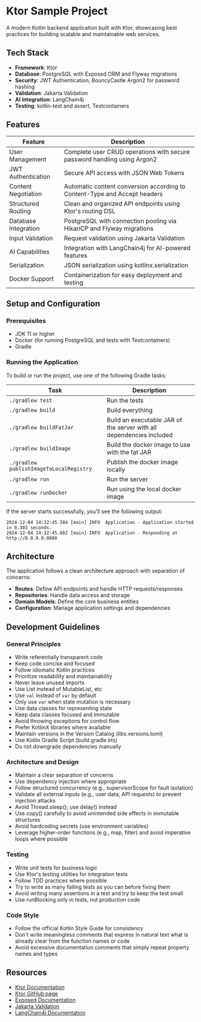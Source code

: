 # Ktor Sample Project

A modern Kotlin backend application built with Ktor, showcasing best practices for building scalable and maintainable web services.

## Tech Stack

- **Framework**: Ktor
- **Database**: PostgreSQL with Exposed ORM and Flyway migrations
- **Security**: JWT Authentication, BouncyCastle Argon2 for password hashing
- **Validation**: Jakarta Validation
- **AI Integration**: LangChain4j
- **Testing**: kotlin-test and assert, Testcontainers

## Features

| Feature                   | Description                                                                        |
|---------------------------|------------------------------------------------------------------------------------|
| User Management           | Complete user CRUD operations with secure password handling using Argon2           |
| JWT Authentication        | Secure API access with JSON Web Tokens                                             |
| Content Negotiation       | Automatic content conversion according to Content-Type and Accept headers          |
| Structured Routing        | Clean and organized API endpoints using Ktor's routing DSL                         |
| Database Integration      | PostgreSQL with connection pooling via HikariCP and Flyway migrations              |
| Input Validation          | Request validation using Jakarta Validation                                        |
| AI Capabilities           | Integration with LangChain4j for AI-powered features                               |
| Serialization             | JSON serialization using kotlinx.serialization                                     |
| Docker Support            | Containerization for easy deployment and testing                                   |

## Setup and Configuration

### Prerequisites

- JDK 11 or higher
- Docker (for running PostgreSQL and tests with Testcontainers)
- Gradle

### Running the Application

To build or run the project, use one of the following Gradle tasks:

| Task                          | Description                                                          |
|-------------------------------|---------------------------------------------------------------------|
| `./gradlew test`              | Run the tests                                                        |
| `./gradlew build`             | Build everything                                                     |
| `./gradlew buildFatJar`       | Build an executable JAR of the server with all dependencies included |
| `./gradlew buildImage`        | Build the docker image to use with the fat JAR                       |
| `./gradlew publishImageToLocalRegistry` | Publish the docker image locally                           |
| `./gradlew run`               | Run the server                                                       |
| `./gradlew runDocker`         | Run using the local docker image                                     |

If the server starts successfully, you'll see the following output:

```
2024-12-04 14:32:45.584 [main] INFO  Application - Application started in 0.303 seconds.
2024-12-04 14:32:45.682 [main] INFO  Application - Responding at http://0.0.0.0:8080
```

## Architecture

The application follows a clean architecture approach with separation of concerns:

- **Routes**: Define API endpoints and handle HTTP requests/responses
- **Repositories**: Handle data access and storage
- **Domain Models**: Define the core business entities
- **Configuration**: Manage application settings and dependencies

## Development Guidelines

### General Principles

- Write referentially transparent code
- Keep code concise and focused
- Follow idiomatic Kotlin practices
- Prioritize readability and maintainability
- Never leave unused imports
- Use List instead of MutableList, etc
- Use `val` instead of `var` by default
- Only use `var` when state mutation is necessary
- Use data classes for representing state
- Keep data classes focused and immutable
- Avoid throwing exceptions for control flow
- Prefer KotlinX libraries where available
- Maintain versions in the Version Catalog (libs.versions.toml)
- Use Kotlin Gradle Script (build.gradle.kts)
- Do not downgrade dependencies manually

### Architecture and Design

- Maintain a clear separation of concerns
- Use dependency injection where appropriate
- Follow structured concurrency (e.g., supervisorScope for fault isolation)
- Validate all external inputs (e.g., user data, API requests) to prevent injection attacks
- Avoid Thread.sleep(); use delay() instead
- Use copy() carefully to avoid unintended side effects in immutable structures
- Avoid hardcoding secrets (use environment variables)
- Leverage higher-order functions (e.g., map, filter) and avoid imperative loops where possible

### Testing

- Write unit tests for business logic
- Use Ktor's testing utilities for integration tests
- Follow TDD practices where possible
- Try to write as many failing tests as you can before fixing them
- Avoid writing many assertions in a test and try to keep the test small
- Use runBlocking only in tests, not production code

### Code Style

- Follow the official Kotlin Style Guide for consistency
- Don't write meaningless comments that express in natural text what is already clear from the function names or code
- Avoid excessive documentation comments that simply repeat property names and types

## Resources

- [Ktor Documentation](https://ktor.io/docs/home.html)
- [Ktor GitHub page](https://github.com/ktorio/ktor)
- [Exposed Documentation](https://github.com/JetBrains/Exposed/wiki)
- [Jakarta Validation](https://jakarta.ee/specifications/bean-validation/3.0/jakarta-bean-validation-spec-3.0.html)
- [LangChain4j Documentation](https://github.com/langchain4j/langchain4j)
